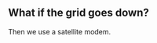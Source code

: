 <!--
.. title: Satellite modem project ...
.. slug: satellite-modem-project
.. date: 2017-09-09 18:26:10 UTC-04:00
.. tags: 
.. category: 
.. link: 
.. description: 
.. type: text
-->

## What if the grid goes down?

Then we use a satellite modem.
